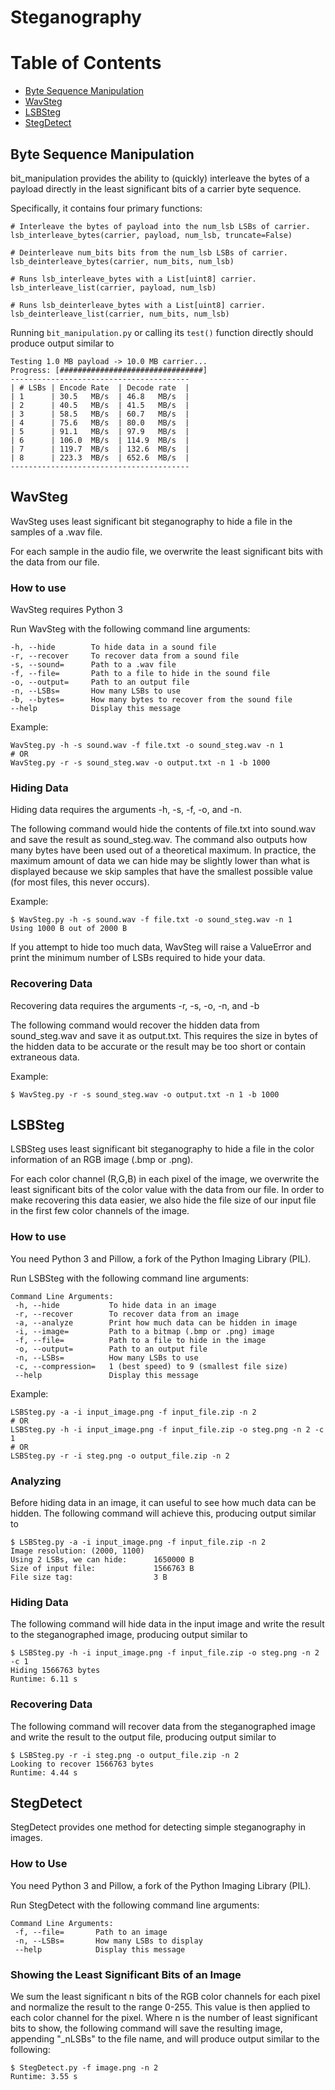 # Steganography

# Table of Contents
  * [Byte Sequence Manipulation](#ByteSequenceManipulation)
  * [WavSteg](#WavSteg)
  * [LSBSteg](#LSBSteg)
  * [StegDetect](#StegDetect)

<a name = "ByteSequenceManipulation"></a>
## Byte Sequence Manipulation
bit_manipulation provides the ability to (quickly) interleave the bytes of a
payload directly in the least significant bits of a carrier byte sequence.

Specifically, it contains four primary functions:

    # Interleave the bytes of payload into the num_lsb LSBs of carrier.
    lsb_interleave_bytes(carrier, payload, num_lsb, truncate=False)

    # Deinterleave num_bits bits from the num_lsb LSBs of carrier.
    lsb_deinterleave_bytes(carrier, num_bits, num_lsb)

    # Runs lsb_interleave_bytes with a List[uint8] carrier.
    lsb_interleave_list(carrier, payload, num_lsb)

    # Runs lsb_deinterleave_bytes with a List[uint8] carrier.
    lsb_deinterleave_list(carrier, num_bits, num_lsb)

Running `bit_manipulation.py` or calling its `test()` function directly should
produce output similar to

    Testing 1.0 MB payload -> 10.0 MB carrier...
    Progress: [################################]
    ----------------------------------------
    | # LSBs | Encode Rate  | Decode rate  |
    | 1      | 30.5   MB/s  | 46.8   MB/s  |
    | 2      | 40.5   MB/s  | 41.5   MB/s  |
    | 3      | 58.5   MB/s  | 60.7   MB/s  |
    | 4      | 75.6   MB/s  | 80.0   MB/s  |
    | 5      | 91.1   MB/s  | 97.9   MB/s  |
    | 6      | 106.0  MB/s  | 114.9  MB/s  |
    | 7      | 119.7  MB/s  | 132.6  MB/s  |
    | 8      | 223.3  MB/s  | 652.6  MB/s  |
    ----------------------------------------

<a name = "WavSteg"></a>
## WavSteg
WavSteg uses least significant bit steganography to hide a file in the samples
of a .wav file.

For each sample in the audio file, we overwrite the least significant bits with
the data from our file.

### How to use
WavSteg requires Python 3

Run WavSteg with the following command line arguments:

    -h, --hide        To hide data in a sound file
    -r, --recover     To recover data from a sound file
    -s, --sound=      Path to a .wav file
    -f, --file=       Path to a file to hide in the sound file
    -o, --output=     Path to an output file
    -n, --LSBs=       How many LSBs to use
    -b, --bytes=      How many bytes to recover from the sound file
    --help            Display this message
	
Example:

    WavSteg.py -h -s sound.wav -f file.txt -o sound_steg.wav -n 1
	# OR
	WavSteg.py -r -s sound_steg.wav -o output.txt -n 1 -b 1000
	
### Hiding Data
Hiding data requires the arguments -h, -s, -f, -o, and -n.

The following command would hide the contents of file.txt into sound.wav and
save the result as sound_steg.wav. The command also outputs how many bytes have
been used out of a theoretical maximum. In practice, the maximum amount of data
we can hide may be slightly lower than what is displayed because we skip
samples that have the smallest possible value (for most files, this never
occurs).

Example:

    $ WavSteg.py -h -s sound.wav -f file.txt -o sound_steg.wav -n 1
	Using 1000 B out of 2000 B
	
If you attempt to hide too much data, WavSteg will raise a ValueError and
print the minimum number of LSBs required to hide your data.

### Recovering Data
Recovering data requires the arguments -r, -s, -o, -n, and -b

The following command would recover the hidden data from sound_steg.wav and
save it as output.txt. This requires the size in bytes of the hidden data to
be accurate or the result may be too short or contain extraneous data.

Example:

    $ WavSteg.py -r -s sound_steg.wav -o output.txt -n 1 -b 1000
  
<a name = "LSBSteg"></a>
## LSBSteg
LSBSteg uses least significant bit steganography to hide a file in the color
information of an RGB image (.bmp or .png).

For each color channel (R,G,B) in each pixel of the image, we overwrite the
least significant bits of the color value with the data from our file.
In order to make recovering this data easier, we also hide the file size
of our input file in the first few color channels of the image.

### How to use
You need Python 3 and Pillow, a fork of the Python Imaging Library (PIL).

Run LSBSteg with the following command line arguments:

    Command Line Arguments:
     -h, --hide           To hide data in an image
     -r, --recover        To recover data from an image
     -a, --analyze        Print how much data can be hidden in image
     -i, --image=         Path to a bitmap (.bmp or .png) image
     -f, --file=          Path to a file to hide in the image
     -o, --output=        Path to an output file
     -n, --LSBs=          How many LSBs to use
     -c, --compression=   1 (best speed) to 9 (smallest file size)
     --help               Display this message

Example:

    LSBSteg.py -a -i input_image.png -f input_file.zip -n 2
    # OR
    LSBSteg.py -h -i input_image.png -f input_file.zip -o steg.png -n 2 -c 1
    # OR
    LSBSteg.py -r -i steg.png -o output_file.zip -n 2

### Analyzing
Before hiding data in an image, it can useful to see how much data can be
hidden. The following command will achieve this, producing output similar to

    $ LSBSteg.py -a -i input_image.png -f input_file.zip -n 2
    Image resolution: (2000, 1100)
    Using 2 LSBs, we can hide:      1650000 B
    Size of input file:             1566763 B
    File size tag:                  3 B
	
### Hiding Data
The following command will hide data in the input image and write the result to
the steganographed image, producing output similar to

    $ LSBSteg.py -h -i input_image.png -f input_file.zip -o steg.png -n 2 -c 1
    Hiding 1566763 bytes
    Runtime: 6.11 s

### Recovering Data
The following command will recover data from the steganographed image and write
the result to the output file, producing output similar to

    $ LSBSteg.py -r -i steg.png -o output_file.zip -n 2
    Looking to recover 1566763 bytes
    Runtime: 4.44 s

<a name = "StegDetect"></a>
## StegDetect
StegDetect provides one method for detecting simple steganography in images.

### How to Use
You need Python 3 and Pillow, a fork of the Python Imaging Library (PIL).

Run StegDetect with the following command line arguments:

    Command Line Arguments:
     -f, --file=       Path to an image
     -n, --LSBs=       How many LSBs to display
     --help            Display this message
	
### Showing the Least Significant Bits of an Image
We sum the least significant n bits of the RGB color channels for each pixel
and normalize the result to the range 0-255. This value is then applied to each
color channel for the pixel. Where n is the number of least significant bits to
show, the following command will save the resulting image, appending "_nLSBs"
to the file name, and will produce output similar to the following:

    $ StegDetect.py -f image.png -n 2
    Runtime: 3.55 s